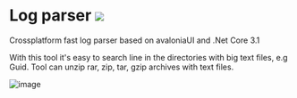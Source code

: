 # Log parser  ![](https://github.com/vankos88/Log-parser/workflows/Build/badge.svg)

Crossplatform fast log parser based on avaloniaUI and .Net Core 3.1

With this tool it's easy to search line in the directories with big text files, e.g Guid. Tool can unzip rar, zip, tar, gzip archives with text files.

![image](https://user-images.githubusercontent.com/44445093/69815198-e340cd00-1206-11ea-9b13-7669996a08c4.png)
